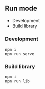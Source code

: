 
## Run mode

- Development
- Build library

### Development

```
npm i
npm run serve
```

### Build library

```
npm i
npm run lib
```
